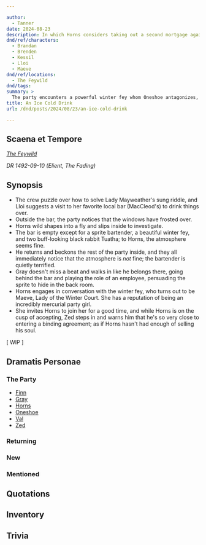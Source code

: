 ```yaml
---

author:
  - Tanner
date: 2024-08-23
description: In which Horns considers taking out a second mortgage against his soul.
dnd/ref/characters:
  - Brandan
  - Brenden
  - Kessil
  - Lloi
  - Maeve
dnd/ref/locations:
  - The Feywild
dnd/tags:
summary: >
  The party encounters a powerful winter fey whom Oneshoe antagonizes, Gray gambles with his friends, and Finn fights a huge jackrabbit man for some special booze.
title: An Ice Cold Drink
url: /dnd/posts/2024/08/23/an-ice-cold-drink

---
```


## Scaena et Tempore

_[The Feywild](/dnd/locations/the-feywild)_

_DR 1492-09-10 (Elient, The Fading)_

## Synopsis

- The crew puzzle over how to solve Lady Mayweather's sung riddle, and Lloi suggests a visit to her favorite local bar (MacCleod's) to drink things over.
- Outside the bar, the party notices that the windows have frosted over.
- Horns wild shapes into a fly and slips inside to investigate.
- The bar is empty except for a sprite bartender, a beautiful winter fey, and two buff-looking black rabbit Tuatha; to Horns, the atmosphere seems fine.
- He returns and beckons the rest of the party inside, and they all immediately notice that the atmosphere is _not_ fine; the bartender is quietly terrified.
- Gray doesn't miss a beat and walks in like he belongs there, going behind the bar and playing the role of an employee, persuading the sprite to hide in the back room.
- Horns engages in conversation with the winter fey, who turns out to be Maeve, Lady of the Winter Court. She has a reputation of being an incredibly mercurial party girl.
- She invites Horns to join her for a good time, and while Horns is on the cusp of accepting, Zed steps in and warns him that he's so very close to entering a binding agreement; as if Horns hasn't had enough of selling his soul.

[ WIP ]

## Dramatis Personae

### The Party

- [Finn](/dnd/characters/finn)
- [Gray](/dnd/characters/haeltin-var-astora)
- [Horns](/dnd/characters/horns)
- [Oneshoe](/dnd/characters/oneshoe)
- [Val](/dnd/characters/val)
- [Zed](/dnd/characters/zed)

### Returning

### New

### Mentioned

## Quotations

## Inventory

## Trivia

